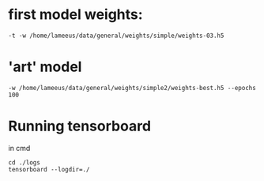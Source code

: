 
# first model weights:
    -t -w /home/lameeus/data/general/weights/simple/weights-03.h5
  
# 'art' model
    -w /home/lameeus/data/general/weights/simple2/weights-best.h5 --epochs 100

# Running tensorboard
in cmd

    cd ./logs
    tensorboard --logdir=./
